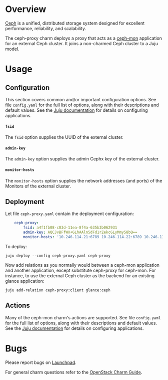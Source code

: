 # Overview

[Ceph][ceph-upstream] is a unified, distributed storage system designed for
excellent performance, reliability, and scalability.

The ceph-proxy charm deploys a proxy that acts as a [ceph-mon][ceph-mon-charm]
application for an external Ceph cluster. It joins a non-charmed Ceph cluster
to a Juju model.

# Usage

## Configuration

This section covers common and/or important configuration options. See file
`config.yaml` for the full list of options, along with their descriptions and
default values. See the [Juju documentation][juju-docs-config-apps] for details
on configuring applications.

#### `fsid`

The `fsid` option supplies the UUID of the external cluster.

#### `admin-key`

The `admin-key` option supplies the admin Cephx key of the external cluster.

#### `monitor-hosts`

The `monitor-hosts` option supplies the network addresses (and ports) of the
Monitors of the external cluster.

## Deployment

Let file ``ceph-proxy.yaml`` contain the deployment configuration:

```yaml
    ceph-proxy:
        fsid: a4f1fb08-c83d-11ea-8f4a-635b3b062931
        admin-key: AQCJvBFfWX+GLhAAln5dFd1rZekcGLyMmy58bQ==
        monitor-hosts: '10.246.114.21:6789 10.246.114.22:6789 10.246.114.7:6789'
```

To deploy:

    juju deploy --config ceph-proxy.yaml ceph-proxy

Now add relations as you normally would between a ceph-mon application and
another application, except substitute ceph-proxy for ceph-mon. For instance,
to use the external Ceph cluster as the backend for an existing glance
application:

    juju add-relation ceph-proxy:client glance:ceph

## Actions

Many of the ceph-mon charm's actions are supported. See file `config.yaml` for
the full list of options, along with their descriptions and default values. See
the [Juju documentation][juju-docs-config-apps] for details on configuring
applications.

# Bugs

Please report bugs on [Launchpad][lp-bugs-charm-ceph-proxy].

For general charm questions refer to the [OpenStack Charm Guide][cg].

<!-- LINKS -->

[ceph-upstream]: https://ceph.io
[cg]: https://docs.openstack.org/charm-guide
[ceph-mon-charm]: https://jaas.ai/ceph-mon
[juju-docs-actions]: https://jaas.ai/docs/actions
[juju-docs-config-apps]: https://juju.is/docs/configuring-applications
[lp-bugs-charm-ceph-proxy]: https://bugs.launchpad.net/charm-ceph-proxy/+filebug
